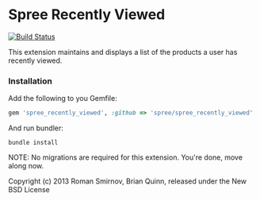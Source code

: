 # Spree Recently Viewed

[![Build Status](https://secure.travis-ci.org/spree/spree_recently_viewed.png)](http://travis-ci.org/spree/spree_recently_viewed)

This extension maintains and displays a list of the products a user has recently viewed.

### Installation

Add the following to you Gemfile:
```ruby
gem 'spree_recently_viewed', :github => 'spree/spree_recently_viewed'
```

And run bundler:
```
bundle install
```

NOTE: No migrations are required for this extension. You're done, move along now.

Copyright (c) 2013 Roman Smirnov, Brian Quinn, released under the New BSD License

